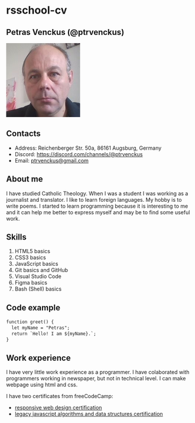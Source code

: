 # rsschool-cv

## Petras Venckus (@ptrvenckus)

![Petras Venckus photo](./photo.jpg)

## Contacts

* Address: Reichenberger Str. 50a, 86161 Augsburg, Germany
* Discord: https://discord.com/channels/@ptrvenckus
* Email: ptrvenckus@gmail.com

## About me

I have studied Catholic Theology. When I was a student I was working as a journalist and translator. I like to learn foreign languages. My hobby is to write poems. I started to learn programming because it is interesting to me and it can help me better to express myself and may be to find some useful work.

## Skills

1. HTML5 basics
2. CSS3 basics
3. JavaScript basics
4. Git basics and GitHub 
5. Visual Studio Code
6. Figma basics
7. Bash (Shell) basics

## Code example

```
function greet() {
  let myName = "Petras";
  return `Hello! I am ${myName}.`;
}
```
## Work experience

I have very little work experience as a programmer. I have colaborated with programmers working in newspaper, but not in technical level. I can make webpage using html and css.

I have two certificates from freeCodeCamp:

* [responsive web design certification](https://www.freecodecamp.org/certification/fcc9a3353ec-7080-47df-93c0-e5a7e8a0ad54/responsive-web-design)
* [legacy javascript algorithms and data structures certification](https://www.freecodecamp.org/certification/fcc9a3353ec-7080-47df-93c0-e5a7e8a0ad54/javascript-algorithms-and-data-structures)





